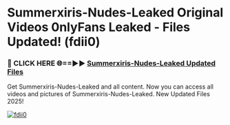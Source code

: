 # Summerxiris-Nudes-Leaked Original Videos 0nlyFans Leaked - Files Updated! (fdii0)

<h3>🔴 CLICK HERE 🌐==►► <a href="https://tinyurl.com/5h6xmrr3" rel="nofollow">Summerxiris-Nudes-Leaked Updated Files</a></h3>

Get Summerxiris-Nudes-Leaked and all content. Now you can access all videos and pictures of Summerxiris-Nudes-Leaked. New Updated Files 2025!

[![fdii0](https://i.imgur.com/KVD873Z.gif)](https://tinyurl.com/5h6xmrr3)
